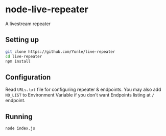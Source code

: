 # node-live-repeater
A livestream repeater

## Setting up
```sh
git clone https://github.com/Yonle/live-repeater
cd live-repeater
npm install
```

## Configuration
Read `URLs.txt` file for configuring repeater & endpoints. You may also add `NO_LIST` to Environment Variable if you don't want Endpoints listing at `/` endpoint.

## Running
```
node index.js
```
